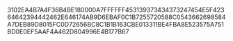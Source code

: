 3102EA4B7A4F36B4BE180000A7FFFFFF453139373434373247454E5F42364642394442462E646174AB9D6EBAF0C1B7255720588C0543662698584A7DEB89D8015FC0D72656BC8C1B1B163CBE013311BE4FBA8E523575A751BD0E0EF5AAF4A462D804996E4B177B67
